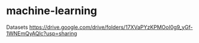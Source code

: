 # machine-learning
Datasets
https://drive.google.com/drive/folders/17XVaPYzKPMOoI0g9_yGf-1WNEmQyAQlc?usp=sharing
